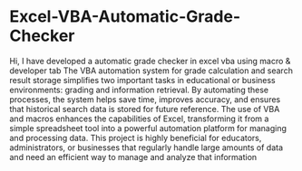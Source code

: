 # Excel-VBA-Automatic-Grade-Checker
Hi, I have developed a automatic grade checker in excel vba using macro &amp; developer tab
The VBA automation system for grade calculation and search result storage simplifies two important tasks in educational or business environments: grading and information retrieval. By automating these processes, the system helps save time, improves accuracy, and ensures that historical search data is stored for future reference. The use of VBA and macros enhances the capabilities of Excel, transforming it from a simple spreadsheet tool into a powerful automation platform for managing and processing data. This project is highly beneficial for educators, administrators, or businesses that regularly handle large amounts of data and need an efficient way to manage and analyze that information
